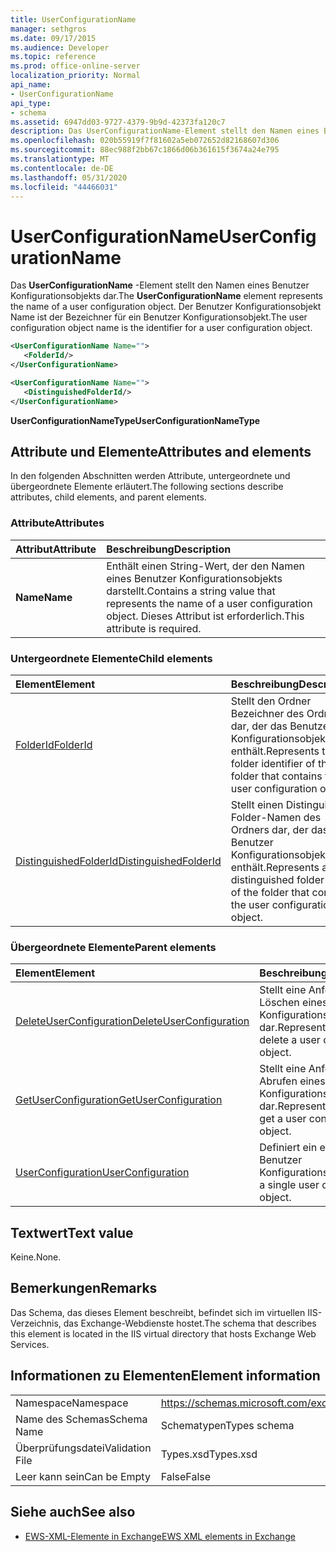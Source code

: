 ```yaml
---
title: UserConfigurationName
manager: sethgros
ms.date: 09/17/2015
ms.audience: Developer
ms.topic: reference
ms.prod: office-online-server
localization_priority: Normal
api_name:
- UserConfigurationName
api_type:
- schema
ms.assetid: 6947dd03-9727-4379-9b9d-42373fa120c7
description: Das UserConfigurationName-Element stellt den Namen eines Benutzer Konfigurationsobjekts dar. Der Benutzer Konfigurationsobjekt Name ist der Bezeichner für ein Benutzer Konfigurationsobjekt.
ms.openlocfilehash: 020b55919f7f81602a5eb072652d82168607d306
ms.sourcegitcommit: 88ec988f2bb67c1866d06b361615f3674a24e795
ms.translationtype: MT
ms.contentlocale: de-DE
ms.lasthandoff: 05/31/2020
ms.locfileid: "44466031"
---
```

# <a name="userconfigurationname"></a><span data-ttu-id="30e19-104">UserConfigurationName</span><span class="sxs-lookup"><span data-stu-id="30e19-104">UserConfigurationName</span></span>

<span data-ttu-id="30e19-105">Das **UserConfigurationName** -Element stellt den Namen eines Benutzer Konfigurationsobjekts dar.</span><span class="sxs-lookup"><span data-stu-id="30e19-105">The **UserConfigurationName** element represents the name of a user configuration object.</span></span> <span data-ttu-id="30e19-106">Der Benutzer Konfigurationsobjekt Name ist der Bezeichner für ein Benutzer Konfigurationsobjekt.</span><span class="sxs-lookup"><span data-stu-id="30e19-106">The user configuration object name is the identifier for a user configuration object.</span></span> 
  
```XML
<UserConfigurationName Name="">
   <FolderId/>
</UserConfigurationName>
```

```XML
<UserConfigurationName Name="">
   <DistinguishedFolderId/> 
</UserConfigurationName>
```

<span data-ttu-id="30e19-107">**UserConfigurationNameType**</span><span class="sxs-lookup"><span data-stu-id="30e19-107">**UserConfigurationNameType**</span></span>

## <a name="attributes-and-elements"></a><span data-ttu-id="30e19-108">Attribute und Elemente</span><span class="sxs-lookup"><span data-stu-id="30e19-108">Attributes and elements</span></span>

<span data-ttu-id="30e19-109">In den folgenden Abschnitten werden Attribute, untergeordnete und übergeordnete Elemente erläutert.</span><span class="sxs-lookup"><span data-stu-id="30e19-109">The following sections describe attributes, child elements, and parent elements.</span></span>
  
### <a name="attributes"></a><span data-ttu-id="30e19-110">Attribute</span><span class="sxs-lookup"><span data-stu-id="30e19-110">Attributes</span></span>

|<span data-ttu-id="30e19-111">**Attribut**</span><span class="sxs-lookup"><span data-stu-id="30e19-111">**Attribute**</span></span>|<span data-ttu-id="30e19-112">**Beschreibung**</span><span class="sxs-lookup"><span data-stu-id="30e19-112">**Description**</span></span>|
|:-----|:-----|
|<span data-ttu-id="30e19-113">**Name**</span><span class="sxs-lookup"><span data-stu-id="30e19-113">**Name**</span></span> <br/> |<span data-ttu-id="30e19-114">Enthält einen String-Wert, der den Namen eines Benutzer Konfigurationsobjekts darstellt.</span><span class="sxs-lookup"><span data-stu-id="30e19-114">Contains a string value that represents the name of a user configuration object.</span></span> <span data-ttu-id="30e19-115">Dieses Attribut ist erforderlich.</span><span class="sxs-lookup"><span data-stu-id="30e19-115">This attribute is required.</span></span>  <br/> |
   
### <a name="child-elements"></a><span data-ttu-id="30e19-116">Untergeordnete Elemente</span><span class="sxs-lookup"><span data-stu-id="30e19-116">Child elements</span></span>

|<span data-ttu-id="30e19-117">**Element**</span><span class="sxs-lookup"><span data-stu-id="30e19-117">**Element**</span></span>|<span data-ttu-id="30e19-118">**Beschreibung**</span><span class="sxs-lookup"><span data-stu-id="30e19-118">**Description**</span></span>|
|:-----|:-----|
|[<span data-ttu-id="30e19-119">FolderId</span><span class="sxs-lookup"><span data-stu-id="30e19-119">FolderId</span></span>](folderid.md) <br/> |<span data-ttu-id="30e19-120">Stellt den Ordner Bezeichner des Ordners dar, der das Benutzer Konfigurationsobjekt enthält.</span><span class="sxs-lookup"><span data-stu-id="30e19-120">Represents the folder identifier of the folder that contains the user configuration object.</span></span>  <br/> |
|[<span data-ttu-id="30e19-121">DistinguishedFolderId</span><span class="sxs-lookup"><span data-stu-id="30e19-121">DistinguishedFolderId</span></span>](distinguishedfolderid.md) <br/> |<span data-ttu-id="30e19-122">Stellt einen Distinguished Folder-Namen des Ordners dar, der das Benutzer Konfigurationsobjekt enthält.</span><span class="sxs-lookup"><span data-stu-id="30e19-122">Represents a distinguished folder name of the folder that contains the user configuration object.</span></span>  <br/> |
   
### <a name="parent-elements"></a><span data-ttu-id="30e19-123">Übergeordnete Elemente</span><span class="sxs-lookup"><span data-stu-id="30e19-123">Parent elements</span></span>

|<span data-ttu-id="30e19-124">**Element**</span><span class="sxs-lookup"><span data-stu-id="30e19-124">**Element**</span></span>|<span data-ttu-id="30e19-125">**Beschreibung**</span><span class="sxs-lookup"><span data-stu-id="30e19-125">**Description**</span></span>|
|:-----|:-----|
|[<span data-ttu-id="30e19-126">DeleteUserConfiguration</span><span class="sxs-lookup"><span data-stu-id="30e19-126">DeleteUserConfiguration</span></span>](deleteuserconfiguration.md) <br/> |<span data-ttu-id="30e19-127">Stellt eine Anforderung zum Löschen eines Benutzer Konfigurationsobjekts dar.</span><span class="sxs-lookup"><span data-stu-id="30e19-127">Represents a request to delete a user configuration object.</span></span>  <br/> |
|[<span data-ttu-id="30e19-128">GetUserConfiguration</span><span class="sxs-lookup"><span data-stu-id="30e19-128">GetUserConfiguration</span></span>](getuserconfiguration.md) <br/> |<span data-ttu-id="30e19-129">Stellt eine Anforderung zum Abrufen eines Benutzer Konfigurationsobjekts dar.</span><span class="sxs-lookup"><span data-stu-id="30e19-129">Represents a request to get a user configuration object.</span></span>  <br/> |
|[<span data-ttu-id="30e19-130">UserConfiguration</span><span class="sxs-lookup"><span data-stu-id="30e19-130">UserConfiguration</span></span>](userconfiguration.md) <br/> |<span data-ttu-id="30e19-131">Definiert ein einzelnes Benutzer Konfigurationsobjekt.</span><span class="sxs-lookup"><span data-stu-id="30e19-131">Defines a single user configuration object.</span></span>  <br/> |
   
## <a name="text-value"></a><span data-ttu-id="30e19-132">Textwert</span><span class="sxs-lookup"><span data-stu-id="30e19-132">Text value</span></span>

<span data-ttu-id="30e19-133">Keine.</span><span class="sxs-lookup"><span data-stu-id="30e19-133">None.</span></span>
  
## <a name="remarks"></a><span data-ttu-id="30e19-134">Bemerkungen</span><span class="sxs-lookup"><span data-stu-id="30e19-134">Remarks</span></span>

<span data-ttu-id="30e19-135">Das Schema, das dieses Element beschreibt, befindet sich im virtuellen IIS-Verzeichnis, das Exchange-Webdienste hostet.</span><span class="sxs-lookup"><span data-stu-id="30e19-135">The schema that describes this element is located in the IIS virtual directory that hosts Exchange Web Services.</span></span>
  
## <a name="element-information"></a><span data-ttu-id="30e19-136">Informationen zu Elementen</span><span class="sxs-lookup"><span data-stu-id="30e19-136">Element information</span></span>

|||
|:-----|:-----|
|<span data-ttu-id="30e19-137">Namespace</span><span class="sxs-lookup"><span data-stu-id="30e19-137">Namespace</span></span>  <br/> |https://schemas.microsoft.com/exchange/services/2006/types  <br/> |
|<span data-ttu-id="30e19-138">Name des Schemas</span><span class="sxs-lookup"><span data-stu-id="30e19-138">Schema Name</span></span>  <br/> |<span data-ttu-id="30e19-139">Schematypen</span><span class="sxs-lookup"><span data-stu-id="30e19-139">Types schema</span></span>  <br/> |
|<span data-ttu-id="30e19-140">Überprüfungsdatei</span><span class="sxs-lookup"><span data-stu-id="30e19-140">Validation File</span></span>  <br/> |<span data-ttu-id="30e19-141">Types.xsd</span><span class="sxs-lookup"><span data-stu-id="30e19-141">Types.xsd</span></span>  <br/> |
|<span data-ttu-id="30e19-142">Leer kann sein</span><span class="sxs-lookup"><span data-stu-id="30e19-142">Can be Empty</span></span>  <br/> |<span data-ttu-id="30e19-143">False</span><span class="sxs-lookup"><span data-stu-id="30e19-143">False</span></span>  <br/> |
   
## <a name="see-also"></a><span data-ttu-id="30e19-144">Siehe auch</span><span class="sxs-lookup"><span data-stu-id="30e19-144">See also</span></span>

- [<span data-ttu-id="30e19-145">EWS-XML-Elemente in Exchange</span><span class="sxs-lookup"><span data-stu-id="30e19-145">EWS XML elements in Exchange</span></span>](ews-xml-elements-in-exchange.md)

